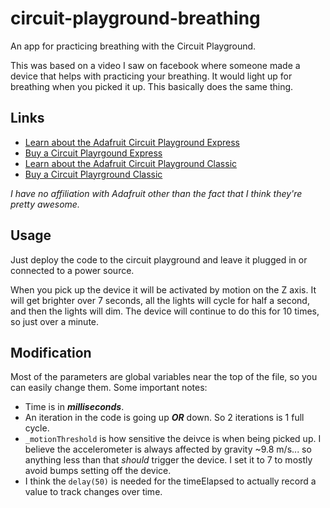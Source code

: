 # circuit-playground-breathing

An app for practicing breathing with the Circuit Playground.

This was based on a video I saw on facebook where someone made a device that helps with practicing your breathing.  It would light up for breathing when you picked it up.  This basically does the same thing.

## Links
- [Learn about the Adafruit Circuit Playground Express](https://learn.adafruit.com/adafruit-circuit-playground-express/downloads?view=all)
- [Buy a Circuit Playrgound Express](https://www.adafruit.com/product/3333)
- [Learn about the Adafruit Circuit Playground Classic](https://learn.adafruit.com/circuit-playground-lesson-number-0/neopixels#circuit-playground-library)
- [Buy a Circuit Playrground Classic](https://www.adafruit.com/product/3000)

*I have no affiliation with Adafruit other than the fact that I think they're pretty awesome.*

## Usage
Just deploy the code to the circuit playground and leave it plugged in or connected to a power source.

When you pick up the device it will be activated by motion on the Z axis.  It will get brighter over 7 seconds, all the lights will cycle for half a second, and then the lights will dim.  The device will continue to do this for 10 times, so just over a minute.

## Modification

Most of the parameters are global variables near the top of the file, so you can easily change them.  Some important notes:

- Time is in ***milliseconds***.
- An iteration in the code is going up ***OR*** down.  So 2 iterations is 1 full cycle.
- `_motionThreshold` is how sensitive the deivce is when being picked up.  I believe the accelerometer is always affected by gravity ~9.8 m/s... so anything less than that *should* trigger the device.  I set it to 7 to mostly avoid bumps setting off the device.
- I think the `delay(50)` is needed for the timeElapsed to actually record a value to track changes over time.
